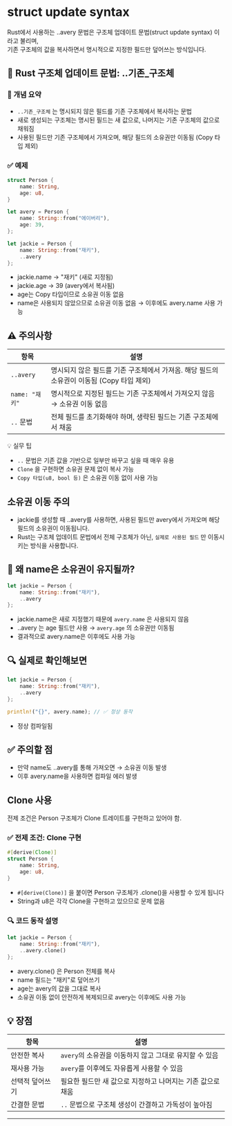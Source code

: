 # struct update syntax

Rust에서 사용하는 ..avery 문법은 구조체 업데이트 문법(struct update syntax) 이라고 불리며,  
기존 구조체의 값을 복사하면서 명시적으로 지정한 필드만 덮어쓰는 방식입니다.

## 🧠 Rust 구조체 업데이트 문법: ..기존_구조체
### 📌 개념 요약
- `..기존_구조체` 는 명시되지 않은 필드를 기존 구조체에서 복사하는 문법
- 새로 생성되는 구조체는 명시된 필드는 새 값으로, 나머지는 기존 구조체의 값으로 채워짐
- 사용된 필드만 기존 구조체에서 가져오며, 해당 필드의 소유권만 이동됨 (Copy 타입 제외)

### ✅ 예제
```rust
struct Person {
    name: String,
    age: u8,
}

let avery = Person {
    name: String::from("에이버리"),
    age: 39,
};

let jackie = Person {
    name: String::from("재키"),
    ..avery
};
```
- jackie.name → "재키" (새로 지정됨)
- jackie.age → 39 (avery에서 복사됨)
- age는 Copy 타입이므로 소유권 이동 없음
- name은 사용되지 않았으므로 소유권 이동 없음 → 이후에도 avery.name 사용 가능

## ⚠️ 주의사항

| 항목             | 설명                                                                 |
|------------------|----------------------------------------------------------------------|
| `..avery`        | 명시되지 않은 필드를 기존 구조체에서 가져옴. 해당 필드의 소유권이 이동됨 (Copy 타입 제외) |
| `name: "재키"`   | 명시적으로 지정된 필드는 기존 구조체에서 가져오지 않음 → 소유권 이동 없음         |
| `..` 문법        | 전체 필드를 초기화해야 하며, 생략된 필드는 기존 구조체에서 채움                     |


💡 실무 팁
- `..` 문법은 기존 값을 기반으로 일부만 바꾸고 싶을 때 매우 유용
- `Clone` 을 구현하면 소유권 문제 없이 복사 가능
- `Copy 타입(u8, bool 등)` 은 소유권 이동 없이 사용 가능

## 소유권 이동 주의
- jackie를 생성할 때 ..avery를 사용하면, 사용된 필드만 avery에서 가져오며 해당 필드의 소유권이 이동됩니다.  
- Rust는 구조체 업데이트 문법에서 전체 구조체가 아닌, `실제로 사용된 필드` 만 이동시키는 방식을 사용합니다.  

## 🧠 왜 name은 소유권이 유지될까?
```rust
let jackie = Person {
    name: String::from("재키"),
    ..avery
};
```
- jackie.name은 새로 지정했기 때문에 `avery.name` 은 사용되지 않음
- ..avery 는 age 필드만 사용 → `avery.age` 의 소유권만 이동됨
- 결과적으로 avery.name은 이후에도 사용 가능
  
## 🔍 실제로 확인해보면
```rust
let jackie = Person {
    name: String::from("재키"),
    ..avery
};

println!("{}", avery.name); // ✅ 정상 동작
```
- 정상 컴파일됨

## ✅ 주의할 점
- 만약 name도 ..avery를 통해 가져오면 → 소유권 이동 발생
- 이후 avery.name을 사용하면 컴파일 에러 발생

## Clone 사용
전제 조건은 Person 구조체가 Clone 트레이트를 구현하고 있어야 함.
### ✅ 전제 조건: Clone 구현
```rust
#[derive(Clone)]
struct Person {
    name: String,
    age: u8,
}
```

- `#[derive(Clone)]` 을 붙이면 Person 구조체가 .clone()을 사용할 수 있게 됩니다
- String과 u8은 각각 Clone을 구현하고 있으므로 문제 없음
  
### 🔍 코드 동작 설명
```rust
let jackie = Person {
    name: String::from("재키"),
    ..avery.clone()
};
```
- avery.clone() 은 Person 전체를 복사
- name 필드는 "재키"로 덮어쓰기
- age는 avery의 값을 그대로 복사
- 소유권 이동 없이 안전하게 복제되므로 avery는 이후에도 사용 가능

## 💡 장점
| 항목             | 설명                                                                 |
|------------------|----------------------------------------------------------------------|
| 안전한 복사       | `avery`의 소유권을 이동하지 않고 그대로 유지할 수 있음                  |
| 재사용 가능       | `avery`를 이후에도 자유롭게 사용할 수 있음                             |
| 선택적 덮어쓰기   | 필요한 필드만 새 값으로 지정하고 나머지는 기존 값으로 채움               |
| 간결한 문법       | `..` 문법으로 구조체 생성이 간결하고 가독성이 높아짐                     |

---



